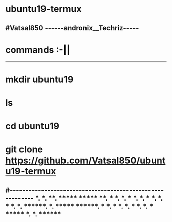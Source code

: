 # ubuntu19-termux
#Vatsal850
------andronix__Techriz-----
---------------------------------------------------------
# commands :-||
---------------
# mkdir ubuntu19
# ls
# cd ubuntu19
# git clone https://github.com/Vatsal850/ubuntu19-termux
#----------------------------------------------------------
*.      *. **.   *****   *****     **.     *
 *.    *. *  *.    *.    *        *. *.    *
  *.  *. ******.   *.    *****   ******.   *
    *.  *      *.  *.        *  *.     *.  *
                         ***** *.       *. ******
-----------------------------------------------------------
